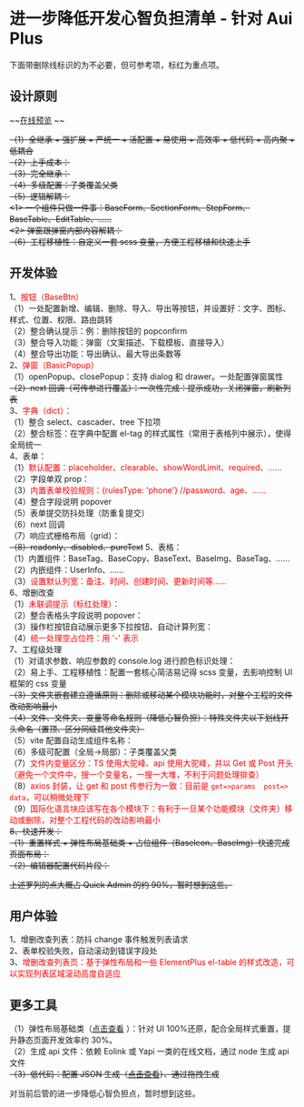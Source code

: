# 进一步降低开发心智负担清单 - 针对 Aui Plus

下面带删除线标识的为不必要，但可参考项，标红为重点项。

## 设计原则

~~[在线预览](https://1583187609.github.io/quick_admin/vue3/preview/#/test/3) ~~

~~（1）全继承 + 强扩展 + 严统一 + 活配置 + 易使用 + 高效率 + 低代码 + 高内聚 + 低耦合~~  
~~（2）上手成本：~~  
~~（3）完全继承：~~  
~~（4）多级配置：子类覆盖父类~~  
~~（5）逻辑解耦：~~  
~~<1> 一个组件只做一件事：BaseForm、SectionForm、StepForm、BaseTable、EditTable、……~~  
~~<2> 弹窗跟弹窗内部内容解耦：~~  
~~（6）工程移植性：自定义一套 scss 变量，方便工程移植和快速上手~~

## 开发体验

1、<span style="color:red">按钮（BaseBtn）</span>  
（1）一处配置新增、编辑、删除、导入、导出等按钮，并设置好：文字、图标、样式、位置、权限、路由跳转  
（2）整合确认提示：例：删除按钮的 popconfirm  
（3）整合导入功能：弹窗（文案描述、下载模板、直接导入）  
（4）整合导出功能：导出确认、最大导出条数等  
2、<span style="color:red">弹窗（BasicPopup）</span>  
（1）openPopup、closePopup：支持 dialog 和 drawer。一处配置弹窗属性  
~~（2）next 回调（可传参进行覆盖）：一次性完成：提示成功，关闭弹窗，刷新列表~~  
3、<span style="color:red">字典（dict）：</span>  
（1）整合 select、cascader、tree 下拉项  
（2）整合标签：在字典中配置 el-tag 的样式属性（常用于表格列中展示），使得全局统一  
4、表单：  
（1）<span style="color:red">默认配置：placeholder、clearable、showWordLimit、required、……</span>  
（2）字段单双 prop：  
（3）<span style="color:red">内置表单校验规则：{rulesType: 'phone'} //password、age、……</span>  
（4）整合字段说明 popover  
（5）表单提交防抖处理（防重复提交）  
（6）next 回调  
（7）响应式栅格布局（grid）：  
~~（8）readonly、disabled、pureText~~
5、表格：  
（1）内置组件：BaseTag、BaseCopy、BaseText、BaseImg、BaseTag、……  
（2）内嵌组件：UserInfo、……  
（3）<span style="color:red">设置默认列宽：备注、时间、创建时间、更新时间等……</span>  
6、增删改查  
（1）<span style="color:red">未联调提示（标红处理）：</span>  
（2）整合表格头字段说明 popover：  
（3）操作栏按钮自动展示更多下拉按钮、自动计算列宽：  
（4）<span style="color:red">统一处理空占位符：用 '-' 表示</span>  
7、工程级处理  
（1）对请求参数、响应参数的 console.log 进行颜色标识处理：  
（2）易上手、工程移植性：配置一套核心简洁易记得 scss 变量，去影响控制 UI 框架的 css 变量  
~~（3）文件夹嵌套建立遵循原则：删除或移动某个模块功能时，对整个工程的文件改动影响最小~~  
~~（4）文件、文件夹、变量等命名规则（降低心智负担）：特殊文件夹以下划线开头命名（置顶、区分同级其他文件夹）~~  
（5）vite 配置自动生成组件名称：  
（6）多级可配置（全局->局部）：子类覆盖父类  
（7）<span style="color:red">文件内变量区分：TS 使用大驼峰、api 使用大驼峰，并以 Get 或 Post 开头（避免一个文件中，搜一个变量名，一搜一大堆，不利于问题处理排查）</span>  
（8）<span style="color:red">axios 封装，让 get 和 post 传参行为一致：目前是 `get=>params  post=> data`，可以稍微处理下</span>  
（9）<span style="color:red">国际化语言块应该写在各个模块下：有利于一旦某个功能模块（文件夹）移动或删除，对整个工程代码的改动影响最小</span>  
~~8、快速开发：~~  
~~（1）重置样式 + 弹性布局基础类 + 占位组件（BaseIcon、BaseImg）快速完成页面布局：~~  
~~（2）编辑器配置代码片段：~~

~~上述罗列的点大概占 Quick Admin 的约 90%，暂时想到这些。~~

## 用户体验

1、增删改查列表：防抖 change 事件触发列表请求  
2、表单校验失败，自动滚动到错误字段处  
3、<span style="color:red">增删改查列表页：基于弹性布局和一些 ElementPlus el-table 的样式改造，可以实现列表区域滚动高度自适应</span>

## 更多工具

（1）弹性布局基础类（[点击查看](https://1583187609.github.io/produce/flex-layout/) ）：针对 UI 100%还原，配合全局样式重置，提升静态页面开发效率约 30%。  
（2）生成 api 文件：依赖 Eolink 或 Yapi 一类的在线文档，通过 node 生成 api 文件  
~~（3）低代码：配置 JSON 生成（[点击查看](https://1583187609.github.io/quick_admin/vue3/preview/#/test/9)）、通过拖拽生成~~

对当前后管的进一步降低心智负担点，暂时想到这些。
